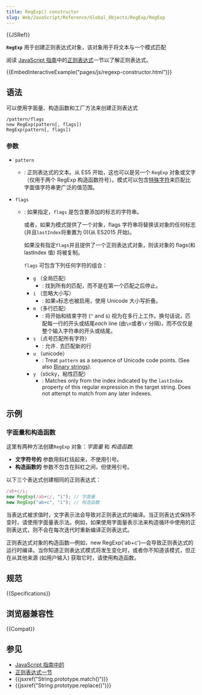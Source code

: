 ```yaml
---
title: RegExp() constructor
slug: Web/JavaScript/Reference/Global_Objects/RegExp/RegExp
---
```


{{JSRef}}

**`RegExp`** 用于创建正则表达式对象，该对象用于将文本与一个模式匹配

阅读 [JavaScript 指南](/zh-CN/docs/Web/JavaScript/Guide)中的[正则表达式](/zh-CN/docs/Web/JavaScript/Guide/Regular_expressions)一节以了解正则表达式。

{{EmbedInteractiveExample("pages/js/regexp-constructor.html")}}

## 语法

可以使用字面量、构造函数和工厂方法来创建正则表达式

```plain
/pattern/flags
new RegExp(pattern[, flags])
RegExp(pattern[, flags])
```

### 参数

- `pattern`
  - : 正则表达式的文本。从 ES5 开始，这也可以是另一个 `RegExp` 对象或文字（仅用于两个 RegExp 构造函数符号）。模式可以包含[特殊字符](/zh-CN/docs/Web/JavaScript/Guide/Regular_expressions#使用特殊字符)来匹配比字面值字符串更广泛的值范围。
- `flags`

  - : 如果指定，`flags` 是包含要添加的标志的字符串。

    或者，如果为模式提供了一个对象，flags 字符串将替换该对象的任何标志 (并且`lastIndex`将重置为 0)(从 ES2015 开始)。

    如果没有指定`flags`并且提供了一个正则表达式对象，则该对象的 flags(和 lastIndex 值) 将被复制。

    `flags` 可包含下列任何字符的组合：

    - `g` （全局匹配）
      - : 找到所有的匹配，而不是在第一个匹配之后停止。
    - `i` （忽略大小写）
      - : 如果`u`标志也被启用，使用 Unicode 大小写折叠。
    - `m` （多行匹配）
      - : 将开始和结束字符 (`^` and `$`) 视为在多行上工作。换句话说，匹配每一行的开头或结尾*each* line (由`\n`或者`\r` 分隔)，而不仅仅是整个输入字符串的开头或结尾。
    - `s` （点号匹配所有字符）
      - : 允许`.` 去匹配新的行
    - `u` （unicode）
      - : Treat `pattern` as a sequence of Unicode code points. (See also [Binary strings](/zh-CN/docs/Web/API/DOMString/Binary)).
    - `y` （sticky，粘性匹配）
      - : Matches only from the index indicated by the `lastIndex` property of this regular expression in the target string. Does not attempt to match from any later indexes.

## 示例

### 字面量和构造函数

这里有两种方法创建`RegExp` 对象：_字面量_ 和 _构造函数_.

- **文字符号的** 参数用斜杠括起来，不使用引号。
- **构造函数的** 参数不包含在斜杠之间，但使用引号。

以下三个表达式创建相同的正则表达式：

```js
/ab+c/i;
new RegExp(/ab+c/, "i"); // 字面量
new RegExp("ab+c", "i"); // 构造函数
```

当表达式被求值时，文字表示法会导致对正则表达式的编译。当正则表达式保持不变时，请使用字面量表示法。例如，如果使用字面量表示法来构造循环中使用的正则表达式，则不会在每次迭代时重新编译正则表达式。

正则表达式对象的构造函数—例如，new RegExp('ab+c')—会导致正则表达式的运行时编译。当你知道正则表达式模式将发生变化时，或者你不知道该模式，但正在从其他来源 (如用户输入) 获取它时，请使用构造函数。

## 规范

{{Specifications}}

## 浏览器兼容性

{{Compat}}

## 参见

- [JavaScript 指南中的](/zh-CN/docs/Web/JavaScript/Guide)
- [正则表达式一节](/zh-CN/docs/Web/JavaScript/Guide/Regular_expressions)
- {{jsxref("String.prototype.match()")}}
- {{jsxref("String.prototype.replace()")}}
